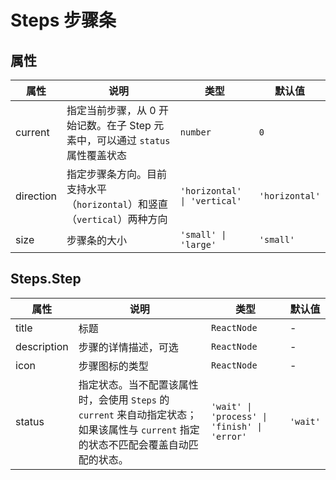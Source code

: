 # Steps 步骤条

<code src="./demos/demo1.tsx"></code>

## 属性

| 属性      | 说明                                                                          | 类型                         | 默认值         |
| --------- | ----------------------------------------------------------------------------- | ---------------------------- | -------------- |
| current   | 指定当前步骤，从 0 开始记数。在子 Step 元素中，可以通过 `status` 属性覆盖状态 | `number`                     | `0`            |
| direction | 指定步骤条方向。目前支持水平（`horizontal`）和竖直（`vertical`）两种方向      | `'horizontal' \| 'vertical'` | `'horizontal'` |
| size      | 步骤条的大小                                                                  | `'small' \| 'large'`         | `'small'`      |

## Steps.Step

| 属性        | 说明                                                                                                                                  | 类型                                         | 默认值   |
| ----------- | ------------------------------------------------------------------------------------------------------------------------------------- | -------------------------------------------- | -------- |
| title       | 标题                                                                                                                                  | `ReactNode`                                  | -        |
| description | 步骤的详情描述，可选                                                                                                                  | `ReactNode`                                  | -        |
| icon        | 步骤图标的类型                                                                                                                        | `ReactNode`                                  | -        |
| status      | 指定状态。当不配置该属性时，会使用 `Steps` 的 `current` 来自动指定状态；如果该属性与 `current` 指定的状态不匹配会覆盖自动匹配的状态。 | `'wait' \| 'process' \| 'finish' \| 'error'` | `'wait'` |
